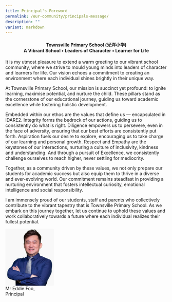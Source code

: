 ```yaml
---
title: Principal's Foreword
permalink: /our-community/principals-message/
description: ""
variant: markdown
---
```

<h4 style="text-align:center">Townsville Primary School (光洋小学)
<br>A Vibrant School • Leaders of Character • Learner for Life</h4>

It is my utmost pleasure to extend a warm greeting to our vibrant school community, where we strive to mould young minds into leaders of character and learners for life. Our vision echoes a commitment to creating an environment where each individual shines brightly in their unique way.

At Townsville Primary School, our mission is succinct yet profound: to ignite learning, maximise potential, and nurture the child. These pillars stand as the cornerstone of our educational journey, guiding us toward academic excellence while fostering holistic development.

Embedded within our ethos are the values that define us — encapsulated in iDARE2. Integrity forms the bedrock of our actions, guiding us to consistently do what is right. Diligence empowers us to persevere, even in the face of adversity, ensuring that our best efforts are consistently put forth. Aspiration fuels our desire to explore, encouraging us to take charge of our learning and personal growth. Respect and Empathy are the keystones of our interactions, nurturing a culture of inclusivity, kindness and understanding. And through a pursuit of Excellence, we consistently challenge ourselves to reach higher, never settling for mediocrity.

Together, as a community driven by these values, we not only prepare our students for academic success but also equip them to thrive in a diverse and ever-evolving world. Our commitment remains steadfast in providing a nurturing environment that fosters intellectual curiosity, emotional intelligence and social responsibility.

I am immensely proud of our students, staff and parents who collectively contribute to the vibrant tapestry that is Townsville Primary School. As we embark on this journey together, let us continue to uphold these values and work collaboratively towards a future where each individual realizes their fullest potential.

<p><img align="left" style="width:30%" src="/images/School%20Leaders/Eddie%20Foo2.jpg"></p>
<br clear="left">
Mr Eddie Foo,<br>
Principal